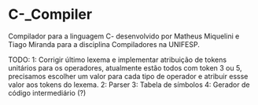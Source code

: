 # C-_Compiler
Compilador para a linguagem C- desenvolvido por Matheus Miquelini e Tiago Miranda para a disciplina Compiladores na UNIFESP.

TODO: 
    1: Corrigir último lexema e implementar atribuição de tokens unitários para os operadores, atualmente estão todos com token 3 ou 5, precisamos escolher um valor para cada tipo de operador e atribuir essse valor aos tokens do lexema.
    2: Parser
    3: Tabela de símbolos
    4: Gerador de código intermediário (?)